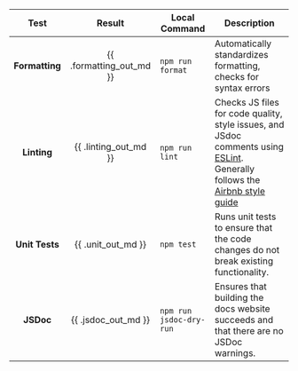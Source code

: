 |      Test      |     Result     | Local Command           | Description                                                                                                                                                                              |
|:--------------:|:--------------:|-------------------------|------------------------------------------------------------------------------------------------------------------------------------------------------------------------------------------|
| **Formatting** | {{ .formatting_out_md }} | `npm run format`        | Automatically standardizes formatting, checks for syntax errors                                                                                                                                                                                          |
|   **Linting**  |   {{ .linting_out_md }}  | `npm run lint`          | Checks JS files for code quality, style issues, and JSdoc comments using [ESLint](https://eslint.org/). Generally follows the [Airbnb style guide](https://github.com/airbnb/javascript) |
| **Unit Tests** |    {{ .unit_out_md }}    | `npm test`              | Runs unit tests to ensure that the code changes do not break existing functionality.                                                                                                     |
|    **JSDoc**   |   {{ .jsdoc_out_md  }}  | `npm run jsdoc-dry-run` | Ensures that building the docs website succeeds and that there are no JSDoc warnings.                                                                                                    |s